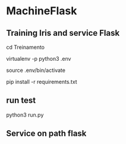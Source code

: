 # MachineFlask
## Training Iris and service Flask

cd Treinamento 

virtualenv -p python3 .env

source .env/bin/activate 

pip install -r requirements.txt 

## run test
python3 run.py 

## Service on path flask
 
 
